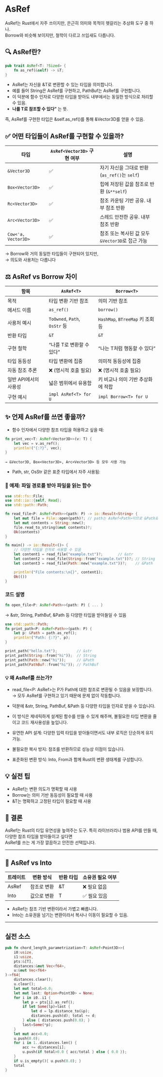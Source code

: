 # AsRef<T>

AsRef<T>는 Rust에서 자주 쓰이지만, 은근히 의미와 목적이 헷갈리는 추상화 도구 중 하나.  
Borrow<T>와 비슷해 보이지만, 철학이 다르고 쓰임새도 다릅니다.

## 🔍 AsRef<T>란?
```rust
pub trait AsRef<T: ?Sized> {
    fn as_ref(&self) -> &T;
}
```
- AsRef<T>는 자신을 &T로 변환할 수 있는 타입을 의미합니다.
- 예를 들어 String은 AsRef<str>를 구현하고, PathBuf는 AsRef<Path>를 구현합니다.
- 이 덕분에 함수 인자로 다양한 타입을 받아도 내부에서는 동일한 방식으로 처리할 수 있음.
- **나를 T로 참조할 수 있다”** 는 뜻.

즉, AsRef<Vector3D>를 구현한 타입은 &self.as_ref()를 통해 &Vector3D를 얻을 수 있음.

## ✅ 어떤 타입들이 AsRef<Vector3D>를 구현할 수 있을까?
| 타입                  | `AsRef<Vector3D>` 구현 여부 | 설명                                                                 |
|-----------------------|------------------------------|----------------------------------------------------------------------|
| `&Vector3D`           | ✅                            | 자기 자신을 그대로 반환 (`as_ref()`는 `self`)                         |
| `Box<Vector3D>`       | ✅                            | 힙에 저장된 값을 참조로 반환 (`&**self`)                             |
| `Rc<Vector3D>`        | ✅                            | 참조 카운팅 기반 공유. 내부 참조 반환                                |
| `Arc<Vector3D>`       | ✅                            | 스레드 안전한 공유. 내부 참조 반환                                   |
| `Cow<'a, Vector3D>`   | ✅                            | 참조 또는 복사된 값 모두 `&Vector3D`로 접근 가능                      |

→ Borrow<T>와 거의 동일한 타입들이 구현되어 있지만,  
→ 의도와 사용처는 다릅니다

## ⚖️ AsRef<T> vs Borrow<T> 차이
| 항목                     | `AsRef<T>`                          | `Borrow<T>`                          |
|--------------------------|--------------------------------------|--------------------------------------|
| 목적                     | 타입 변환 기반 참조                 | 의미 기반 참조                       |
| 메서드 이름              | `as_ref()`                          | `borrow()`                           |
| 사용처 예시              | `ToOwned`, `Path`, `OsStr` 등       | `HashMap`, `BTreeMap` 키 조회 등     |
| 반환 타입               | `&T`                                | `&T`                                 |
| 구현 철학                | “나를 T로 변환할 수 있다”           | “나는 T처럼 행동할 수 있다”          |
| 타입 동등성              | 타입 변환에 집중                   | 의미적 동등성에 집중                 |
| 자동 참조 추론           | ❌ (명시적 호출 필요)               | ❌ (명시적 호출 필요)               |
| 일반 API에서의 사용성    | 넓은 범위에서 유용함               | 키 비교나 의미 기반 추상화에 적합    |
| 구현 예시                | `impl AsRef<T> for U`               | `impl Borrow<T> for U`               |

## ✨ 언제 AsRef를 쓰면 좋을까?
- 함수 인자에서 다양한 참조 타입을 허용하고 싶을 때:

```rust
fn print_vec<T: AsRef<Vector3D>>(v: T) {
    let vec = v.as_ref();
    println!("{:?}", vec);
}
```
    → &Vector3D, Box<Vector3D>, Arc<Vector3D> 등 모두 사용 가능  

- Path, str, OsStr 같은 표준 타입에서 자주 사용됨:

### 🧪 예제: 파일 경로를 받아 파일을 읽는 함수
```rust
use std::fs::File;
use std::io::{self, Read};
use std::path::Path;

fn read_file<P: AsRef<Path>>(path: P) -> io::Result<String> {
    let mut file = File::open(path)?; // path는 AsRef<Path>이므로 &Path로 변환됨
    let mut contents = String::new();
    file.read_to_string(&mut contents)?;
    Ok(contents)
}

fn main() -> io::Result<()> {
    // 다양한 타입을 인자로 사용할 수 있음
    let content1 = read_file("example.txt")?;       // &str
    let content2 = read_file(String::from("example.txt"))?; // String
    let content3 = read_file(Path::new("example.txt"))?;    // &Path

    println!("File contents:\n{}", content1);
    Ok(())
}
```

### 코드 설명

```rust
fn open_file<P: AsRef<Path>>(path: P) { ... }
```
→ &str, String, PathBuf, &Path 등 다양한 타입을 받아들일 수 있음

```rust
use std::path::Path;
fn print_path<P: AsRef<Path>>(path: P) {
    let p: &Path = path.as_ref();
    println!("Path: {:?}", p);
}
```

```rust
print_path("hello.txt");         // &str
print_path(String::from("hi"));  // String
print_path(Path::new("hi"));     // &Path
print_path(PathBuf::from("hi")); // PathBuf
```

### 💡 왜 AsRef를 쓰는가?

- read_file<P: AsRef<Path>>는 P가 Path에 대한 참조로 변환될 수 있음을 보장합니다.  
    → 모두 AsRef<Path>를 구현하고 있기 때문에 문제 없이 작동합니다.
- 덕분에 &str, String, PathBuf, &Path 등 다양한 타입을 인자로 받을 수 있습니다.
- 이 방식은 제네릭하게 설계된 함수를 만들 수 있게 해주며, 불필요한 타입 변환을 줄이고 코드 재사용성을 높입니다.

- 유연한 API 설계: 다양한 입력 타입을 받아들이면서도 내부 로직은 단순하게 유지 가능.
- 불필요한 복사 방지: 참조를 반환하므로 성능상 이점이 있습니다.
- 표준화된 변환 방식: Into, From과 함께 Rust의 변환 생태계를 구성합니다.


## 💡 실전 팁
- AsRef<T>는 변환 의도가 명확할 때 사용
- Borrow<T>는 의미 기반 동등성이 필요할 때 사용
- &T는 명확하고 고정된 타입이 필요할 때 사용

## 💬 결론
AsRef<T>는 Rust의 타입 유연성을 높여주는 도구.
특히 라이브러리나 범용 API를 만들 때, 다양한 참조 타입을 받아들이고 싶다면  
AsRef<T>를 쓰는 게 가장 깔끔하고 안전한 선택입니다.

---

## 🔁 AsRef vs Into
| 트레이트   | 변환 방식     | 반환 타입 | 소유권 필요 여부 |
|------------|---------------|-----------|------------------|
| AsRef<T>   | 참조로 변환   | &T        | ❌ 필요 없음     |
| Into<T>    | 값으로 변환   | T         | ✅ 필요 있음     |

- AsRef는 참조 기반 변환이라서 가볍고 빠릅니다.
- Into는 소유권을 넘기는 변환이라서 복사나 이동이 필요할 수 있음.

---

## 실전 소스
```rust
pub fn chord_length_parametrization<T: AsRef<Point3D>>(
    i0:usize,
    i1:usize,
    pts:&[T],
    distances:&mut Vec<f64>,
    u:&mut Vec<f64>
)->f64{
    distances.clear();
    u.clear();
    let mut total=0.0;
    let mut last: Option<Point3D> = None;
    for i in i0..i1 {
        let p = pts[i].as_ref();
        if let Some(lp)=last {
            let d = lp.distance_to(&p);
            distances.push(d); total += d;
        } else { distances.push(0.0); }
        last=Some(*p);
    }
    let mut acc=0.0;
    u.push(0.0);
    for i in 1..distances.len() {
        acc += distances[i];
        u.push(if total>0.0 { acc/total } else { 0.0 });
    }
    if u.is_empty(){ u.push(0.0); }
    total
}
```
  


